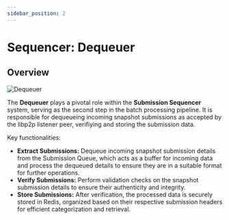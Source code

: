 ```yaml
---
sidebar_position: 2
---
```

# Sequencer: Dequeuer

## Overview

![Dequeuer](/images/dequeuer-architecture.png)

The **Dequeuer** plays a pivotal role within the **Submission Sequencer** system, serving as the second step in the batch processing pipeline. It is responsible for dequeueing incoming snapshot submissions as accepted by the libp2p listener peer, verifiying and storing the submission data.

Key functionalities:

- **Extract Submissions:** Dequeue incoming snapshot submission details from the Submission Queue, which acts as a buffer for incoming data and process the dequeued details to ensure they are in a suitable format for further operations.
- **Verify Submissions:** Perform validation checks on the snapshot submission details to ensure their authenticity and integrity.
- **Store Submissions:** After verification, the processed data is securely stored in Redis, organized based on their respective submission headers for efficient categorization and retrieval.